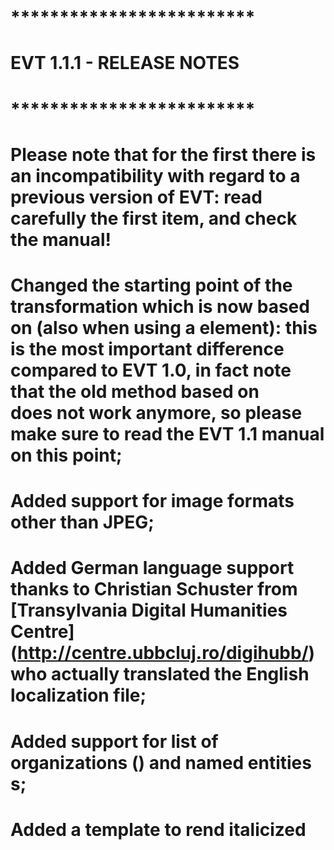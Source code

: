 # ************************* #
# EVT 1.1.1 - RELEASE NOTES # 
# ************************* #

# Please note that for the first there is an incompatibility with regard to a previous version of EVT: read carefully the first item, and check the manual!

# Changed the starting point of the transformation which is now based on <text> (also when using a <group> element): this is **the most important difference** compared to EVT 1.0, in fact note that the old method based on <div> does not work anymore, so please make sure to read the EVT 1.1 manual on this point;

# Added support for image formats other than JPEG;

# Added German language support thanks to Christian Schuster from [Transylvania Digital Humanities Centre] (http://centre.ubbcluj.ro/digihubb/) who actually translated the English localization file;

# Added support for list of organizations (<listOrg>) and named entities <org>s;

# Added a template to rend italicized <title>s in <note>s;

# Added files for custom XSLT templates (evt_builder-custom-templates.xsl) and CSS rules (evt_builder-custom-styles.css), check section 3 of the manual;

# Added a distinction between critical <note>s and comment <note>s;

# Renamed evt_builder-miscellaneous.xsl into evt_builder-general.xsl;

# Added initial support for original content encoded into a <front>;

# Many bug fixes!